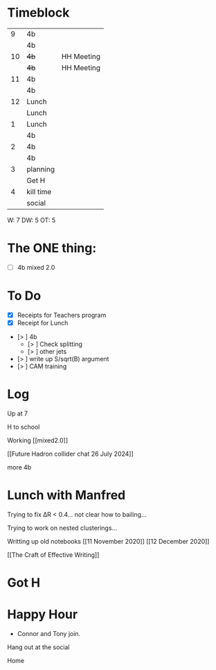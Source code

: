 # Timeblock

|     |           |            |
| --- | --------- | ---------- |
| 9   | 4b        |            |
|     | 4b        |            |
| 10  | ~~4b~~    | HH Meeting |
|     | ~~4b~~    | HH Meeting |
| 11  | 4b        |            |
|     | 4b        |            |
| 12  | Lunch     |            |
|     | Lunch     |            |
| 1   | Lunch     |            |
|     | 4b        |            |
| 2   | 4b        |            |
|     | 4b        |            |
| 3   | planning  |            |
|     | Get H     |            |
| 4   | kill time |            |
|     | social    |            |

W: 7 
DW: 5
OT:  5


# The ONE thing: 
- [ ] 4b mixed 2.0


# To Do
- [x] Receipts for Teachers program
- [x] Receipt for Lunch
- [> ]  4b
	 - [> ] Check splitting
	 - [> ] other jets
- [> ] write up S/sqrt(B) argument
- [> ] CAM training

# Log

Up at 7

H to school 

Working [[mixed2.0]]

[[Future Hadron collider chat 26 July 2024]]

more 4b

# Lunch with Manfred

Trying to fix ΔR < 0.4... not clear how to bailing...

Trying to work on nested clusterings...

Writting up old notebooks
[[11 November 2020]]
[[12 December 2020]]

[[The Craft of Effective Writing]]

# Got H 

# Happy Hour
* Connor and Tony join.

Hang out at the social 

Home




